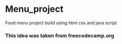 # Menu_project
Food menu project build using html css and java script 
### This idea was taken from freecodecamp.org ####
